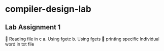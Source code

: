# compiler-design-lab
## Lab Assignment 1
   :white_square_button: Reading file in c
        a. Using fgetc
        b. Using fgets
   :black_square_button: printing specific Individual word in txt file 
